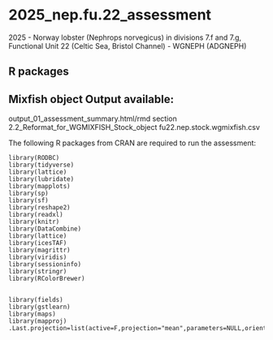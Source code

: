 # 2025_nep.fu.22_assessment
2025 - Norway lobster (Nephrops norvegicus) in divisions 7.f and 7.g, Functional Unit 22 (Celtic Sea, Bristol Channel) - WGNEPH (ADGNEPH)



## R packages 

## Mixfish object Output available:
output_01_assessment_summary.html/rmd
section 2.2_Reformat_for_WGMIXFISH_Stock_object
fu22.nep.stock.wgmixfish.csv


The following R packages from CRAN are required to run the assessment:

```
library(RODBC)
library(tidyverse)
library(lattice)
library(lubridate)
library(mapplots)
library(sp)
library(sf)
library(reshape2)
library(readxl)
library(knitr)
library(DataCombine)
library(lattice)
library(icesTAF)
library(magrittr)
library(viridis)
library(sessioninfo)
library(stringr)
library(RColorBrewer) 


library(fields)
library(gstlearn)
library(maps)
library(mapproj)
.Last.projection=list(active=F,projection="mean",parameters=NULL,orientation=NULL)
```